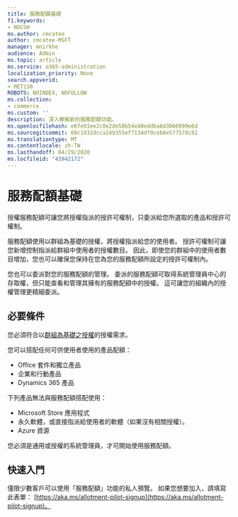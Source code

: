 ```yaml
---
title: 服務配額基礎
f1.keywords:
- NOCSH
ms.author: cmcatee
author: cmcatee-MSFT
manager: mnirkhe
audience: Admin
ms.topic: article
ms.service: o365-administration
localization_priority: None
search.appverid:
- MET150
ROBOTS: NOINDEX, NOFOLLOW
ms.collection:
- commerce
ms.custom: ''
description: 深入瞭解新的服務配額功能。
ms.openlocfilehash: e6fe91ee2c0e2de58b54e40eddba6d3066999e6d
ms.sourcegitcommit: 60c1932dcca249355ef7134df0ceb0e57757dc81
ms.translationtype: MT
ms.contentlocale: zh-TW
ms.lasthandoff: 04/29/2020
ms.locfileid: "43942172"
---
```

# <a name="allotment-basics"></a>服務配額基礎

授權服務配額可讓您將授權指派的授許可權制，只委派給您所選取的產品和授許可權制。

服務配額使用以群組為基礎的授權，將授權指派給您的使用者。 授許可權制可讓您新增控制指派給群組中使用者的授權數目。 因此，即使您的群組中的使用者數目增加，您也可以確保您保持在您為您的服務配額所設定的授許可權制內。

您也可以委派對您的服務配額的管理。 委派的服務配額可取得系統管理員中心的存取權，但只能查看和管理其擁有的服務配額中的授權。 這可讓您的組織內的授權管理更精細委派。

## <a name="prerequisites"></a>必要條件

您必須符合以[群組為基礎之授權](https://docs.microsoft.com/azure/active-directory/fundamentals/active-directory-licensing-whatis-azure-portal#licensing-requirements)的授權需求。

您可以搭配任何可供使用者使用的產品配額：

- Office 套件和獨立產品
- 企業和行動產品
- Dynamics 365 產品

下列產品無法與服務配額搭配使用：

- Microsoft Store 應用程式
- 永久軟體，或直接指派給使用者的軟體（如果沒有相關授權）。
- Azure 資源

您必須是通用或授權的系統管理員，才可開始使用服務配額。

## <a name="getting-started"></a>快速入門

僅限少數客戶可以使用「服務配額」功能的私人預覽。 如果您想要加入，請填寫此表單： [https://aka.ms/allotment-pilot-signup](https://aka.ms/allotment-pilot-signup)。
